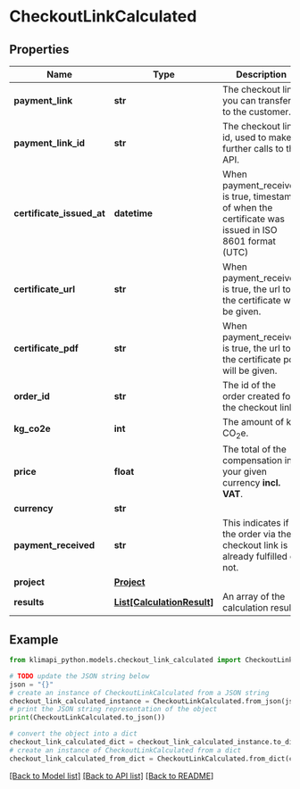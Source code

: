 # CheckoutLinkCalculated


## Properties

Name | Type | Description | Notes
------------ | ------------- | ------------- | -------------
**payment_link** | **str** | The checkout link you can transfer to the customer. | [optional] 
**payment_link_id** | **str** | The checkout link id, used to make further calls to the API. | [optional] 
**certificate_issued_at** | **datetime** | When payment_received is true, timestamp of when the certificate was issued in ISO 8601 format (UTC) | [optional] 
**certificate_url** | **str** | When payment_received is true, the url to the certificate will be given. | [optional] 
**certificate_pdf** | **str** | When payment_received is true, the url to the certificate pdf will be given. | [optional] 
**order_id** | **str** | The id of the order created for the checkout link. | [optional] 
**kg_co2e** | **int** | The amount of kg CO<sub>2</sub>e. | [optional] 
**price** | **float** | The total of the compensation in your given currency **incl. VAT**. | [optional] 
**currency** | **str** |  | [optional] 
**payment_received** | **str** | This indicates if the order via the checkout link is already fulfilled or not. | [optional] 
**project** | [**Project**](Project.md) |  | [optional] 
**results** | [**List[CalculationResult]**](CalculationResult.md) | An array of the calculation results | [optional] 

## Example

```python
from klimapi_python.models.checkout_link_calculated import CheckoutLinkCalculated

# TODO update the JSON string below
json = "{}"
# create an instance of CheckoutLinkCalculated from a JSON string
checkout_link_calculated_instance = CheckoutLinkCalculated.from_json(json)
# print the JSON string representation of the object
print(CheckoutLinkCalculated.to_json())

# convert the object into a dict
checkout_link_calculated_dict = checkout_link_calculated_instance.to_dict()
# create an instance of CheckoutLinkCalculated from a dict
checkout_link_calculated_from_dict = CheckoutLinkCalculated.from_dict(checkout_link_calculated_dict)
```
[[Back to Model list]](../README.md#documentation-for-models) [[Back to API list]](../README.md#documentation-for-api-endpoints) [[Back to README]](../README.md)


